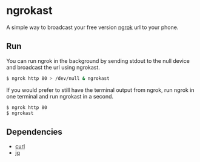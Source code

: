 # ngrokast
A simple way to broadcast your free version [ngrok](https://ngrok.com/) url to your phone.

## Run
You can run ngrok in the background by sending stdout to the null device and broadcast the url using ngrokast.
```bash
$ ngrok http 80 > /dev/null & ngrokast
```
If you would prefer to still have the terminal output from ngrok, run ngrok in one terminal and run ngrokast in a second.
```bash
$ ngrok http 80
$ ngrokast
```

## Dependencies
- [curl](https://curl.haxx.se/)
- [jq](https://stedolan.github.io/jq/)
